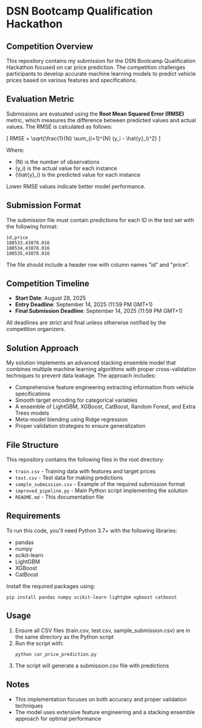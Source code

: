 # DSN Bootcamp Qualification Hackathon

## Competition Overview

This repository contains my submission for the DSN Bootcamp Qualification Hackathon focused on car price prediction. The competition challenges participants to develop accurate machine learning models to predict vehicle prices based on various features and specifications.

## Evaluation Metric

Submissions are evaluated using the **Root Mean Squared Error (RMSE)** metric, which measures the difference between predicted values and actual values. The RMSE is calculated as follows:

\[
RMSE = \sqrt{\frac{1}{N} \sum_{i=1}^{N} (y_i - \hat{y}_i)^2}
\]

Where:
- \(N\) is the number of observations
- \(y_i\) is the actual value for each instance
- \(\hat{y}_i\) is the predicted value for each instance

Lower RMSE values indicate better model performance.

## Submission Format

The submission file must contain predictions for each ID in the test set with the following format:

```
id,price
188533,43878.016
188534,43878.016
188535,43878.016
```

The file should include a header row with column names "id" and "price".

## Competition Timeline

- **Start Date**: August 28, 2025
- **Entry Deadline**: September 14, 2025 (11:59 PM GMT+1)
- **Final Submission Deadline**: September 14, 2025 (11:59 PM GMT+1)

All deadlines are strict and final unless otherwise notified by the competition organizers.

## Solution Approach

My solution implements an advanced stacking ensemble model that combines multiple machine learning algorithms with proper cross-validation techniques to prevent data leakage. The approach includes:

- Comprehensive feature engineering extracting information from vehicle specifications
- Smooth target encoding for categorical variables
- A ensemble of LightGBM, XGBoost, CatBoost, Random Forest, and Extra Trees models
- Meta-model blending using Ridge regression
- Proper validation strategies to ensure generalization

## File Structure

This repository contains the following files in the root directory:

- `train.csv` - Training data with features and target prices
- `test.csv` - Test data for making predictions
- `sample_submission.csv` - Example of the required submission format
- `improved_pipeline.py` - Main Python script implementing the solution
- `README.md` - This documentation file

## Requirements

To run this code, you'll need Python 3.7+ with the following libraries:
- pandas
- numpy
- scikit-learn
- LightGBM
- XGBoost
- CatBoost

Install the required packages using:
```
pip install pandas numpy scikit-learn lightgbm xgboost catboost
```

## Usage

1. Ensure all CSV files (train.csv, test.csv, sample_submission.csv) are in the same directory as the Python script
2. Run the script with:
   ```
   python car_price_prediction.py
   ```
3. The script will generate a submission.csv file with predictions

## Notes

- This implementation focuses on both accuracy and proper validation techniques
- The model uses extensive feature engineering and a stacking ensemble approach for optimal performance
